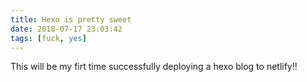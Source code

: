 ```yaml
---
title: Hexo is pretty sweet
date: 2018-07-17 23:03:42
tags: [fuck, yes]
---
```


This will be my firt time successfully deploying a hexo blog to netlify!! 
